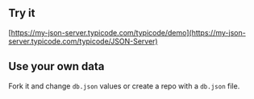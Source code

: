 ## Try it

[https://my-json-server.typicode.com/typicode/demo](https://my-json-server.typicode.com/typicode/JSON-Server)

## Use your own data

Fork it and change `db.json` values or create a repo with a `db.json` file.

